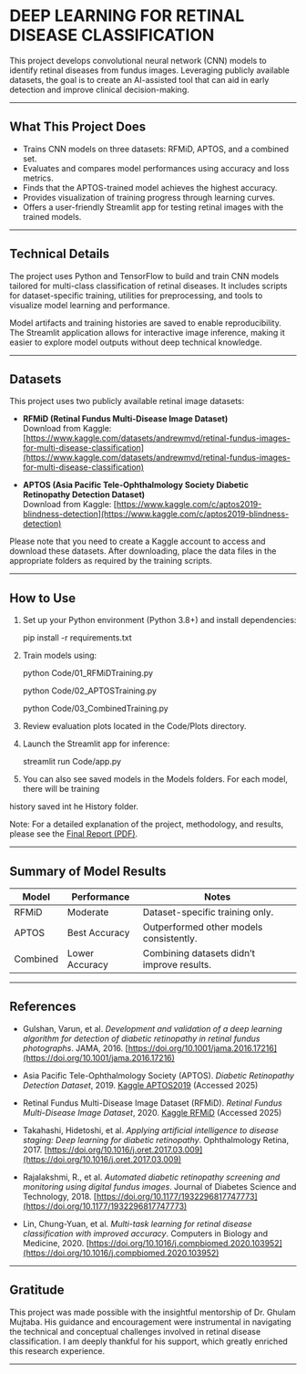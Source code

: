 # DEEP LEARNING FOR RETINAL DISEASE CLASSIFICATION

This project develops convolutional neural network (CNN) models to identify retinal diseases from fundus images. Leveraging publicly available datasets, the goal is to create an AI-assisted tool that can aid in early detection and improve clinical decision-making.

---

## What This Project Does

- Trains CNN models on three datasets: RFMiD, APTOS, and a combined set.
- Evaluates and compares model performances using accuracy and loss metrics.
- Finds that the APTOS-trained model achieves the highest accuracy.
- Provides visualization of training progress through learning curves.
- Offers a user-friendly Streamlit app for testing retinal images with the trained models.

---

## Technical Details

The project uses Python and TensorFlow to build and train CNN models tailored for multi-class classification of retinal diseases. It includes scripts for dataset-specific training, utilities for preprocessing, and tools to visualize model learning and performance.

Model artifacts and training histories are saved to enable reproducibility. The Streamlit application allows for interactive image inference, making it easier to explore model outputs without deep technical knowledge.

---

## Datasets

This project uses two publicly available retinal image datasets:

- **RFMiD (Retinal Fundus Multi-Disease Image Dataset)**  
  Download from Kaggle: [https://www.kaggle.com/datasets/andrewmvd/retinal-fundus-images-for-multi-disease-classification](https://www.kaggle.com/datasets/andrewmvd/retinal-fundus-images-for-multi-disease-classification)

- **APTOS (Asia Pacific Tele-Ophthalmology Society Diabetic Retinopathy Detection Dataset)**  
  Download from Kaggle: [https://www.kaggle.com/c/aptos2019-blindness-detection](https://www.kaggle.com/c/aptos2019-blindness-detection)

Please note that you need to create a Kaggle account to access and download these datasets. After downloading, place the data files in the appropriate folders as required by the training scripts.

---

## How to Use

1. Set up your Python environment (Python 3.8+) and install dependencies:

   pip install -r requirements.txt

2. Train models using:

   python Code/01_RFMiDTraining.py

   python Code/02_APTOSTraining.py

   python Code/03_CombinedTraining.py

3. Review evaluation plots located in the Code/Plots directory.

4. Launch the Streamlit app for inference:

   streamlit run Code/app.py

5. You can also see saved models in the Models folders. For each model, there will be training 

history saved int he History folder. 

Note: For a detailed explanation of the project, methodology, and results, please see the [Final Report (PDF)](Report/Etana%20Disasa%20Final%20Report.pdf).

---

## Summary of Model Results

| Model     | Performance     | Notes                                  |
|-----------|-----------------|---------------------------------------|
| RFMiD     | Moderate        | Dataset-specific training only.       |
| APTOS     | Best Accuracy   | Outperformed other models consistently.|
| Combined  | Lower Accuracy  | Combining datasets didn’t improve results.|

---

## References

- Gulshan, Varun, et al. *Development and validation of a deep learning algorithm for detection of diabetic retinopathy in retinal fundus photographs*. JAMA, 2016. [https://doi.org/10.1001/jama.2016.17216](https://doi.org/10.1001/jama.2016.17216)

- Asia Pacific Tele-Ophthalmology Society (APTOS). *Diabetic Retinopathy Detection Dataset*, 2019. [Kaggle APTOS2019](https://www.kaggle.com/c/aptos2019-blindness-detection) (Accessed 2025)

- Retinal Fundus Multi-Disease Image Dataset (RFMiD). *Retinal Fundus Multi-Disease Image Dataset*, 2020. [Kaggle RFMiD](https://www.kaggle.com/datasets/andrewmvd/retinal-fundus-images-for-multi-disease-classification) (Accessed 2025)

- Takahashi, Hidetoshi, et al. *Applying artificial intelligence to disease staging: Deep learning for diabetic retinopathy*. Ophthalmology Retina, 2017. [https://doi.org/10.1016/j.oret.2017.03.009](https://doi.org/10.1016/j.oret.2017.03.009)

- Rajalakshmi, R., et al. *Automated diabetic retinopathy screening and monitoring using digital fundus images*. Journal of Diabetes Science and Technology, 2018. [https://doi.org/10.1177/1932296817747773](https://doi.org/10.1177/1932296817747773)

- Lin, Chung-Yuan, et al. *Multi-task learning for retinal disease classification with improved accuracy*. Computers in Biology and Medicine, 2020. [https://doi.org/10.1016/j.compbiomed.2020.103952](https://doi.org/10.1016/j.compbiomed.2020.103952)

---

## Gratitude

This project was made possible with the insightful mentorship of Dr. Ghulam Mujtaba. His guidance and encouragement were instrumental in navigating the technical and conceptual challenges involved in retinal disease classification. I am deeply thankful for his support, which greatly enriched this research experience.

---
